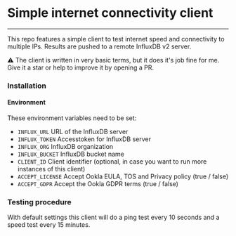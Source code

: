 # Simple internet connectivity client

---
This repo features a simple client to test internet speed and connectivity to multiple IPs.
Results are pushed to a remote InfluxDB v2 server.

⚠️ The client is written in very basic terms, but it does it's job fine for me. 
Give it a star or help to improve it by opening a PR.

### Installation

#### Environment
These environment variables need to be set:

- `INFLUX_URL` URL of the InfluxDB server
- `INFLUX_TOKEN` Accesstoken for InfluxDB server
- `INFLUX_ORG` InfluxDB organization
- `INFLUX_BUCKET` InfluxDB bucket name
- `CLIENT_ID` Client identifier (optional, in case you want to run more instances of this client)
- `ACCEPT_LICENSE` Accept Ookla EULA, TOS and Privacy policy (true / false)
- `ACCEPT_GDPR` Accept the Ookla GDPR terms (true / false)

### Testing procedure
With default settings this client will do a ping test every 10 seconds and a speed test every 15 minutes.
